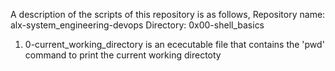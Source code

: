 A description of the scripts of this repository is as follows,
Repository name: alx-system_engineering-devops
Directory: 0x00-shell_basics
1.	0-current_working_directory is an ececutable file that contains the 'pwd' command to print the current working directoty
